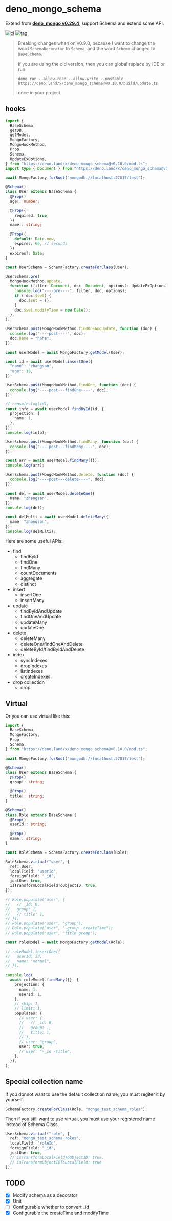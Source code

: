 # deno_mongo_schema

Extend from **[deno_mongo v0.29.4](https://deno.land/x/mongo)**, support Schema
and extend some API.

[![ci](https://github.com/jiawei397/deno_mongo_schema/actions/workflows/ci.yml/badge.svg)](https://github.com/jiawei397/deno_mongo_schema/actions/workflows/ci.yml)
[![tag](https://img.shields.io/badge/deno-v1.19.0-green.svg)](https://github.com/denoland/deno)

> Breaking changes when on v0.9.0, because I want to change the word
> `SchemaDecorator` to `Schema`, and the word `Schema` changed to `BaseSchema`.
>
> If you are using the old version, then you can global replace by IDE or run
>
> `deno run --allow-read --allow-write --unstable https://deno.land/x/deno_mongo_schema@v0.10.0/build/update.ts`
>
> once in your project.

## hooks

```ts
import {
  BaseSchema,
  getDB,
  getModel,
  MongoFactory,
  MongoHookMethod,
  Prop,
  Schema,
  UpdateExOptions,
} from "https://deno.land/x/deno_mongo_schema@v0.10.0/mod.ts";
import type { Document } from "https://deno.land/x/deno_mongo_schema@v0.10.0/mod.ts";

await MongoFactory.forRoot("mongodb://localhost:27017/test");

@Schema()
class User extends BaseSchema {
  @Prop()
  age!: number;

  @Prop({
    required: true,
  })
  name!: string;

  @Prop({
    default: Date.now,
    expires: 60, // seconds
  })
  expires?: Date;
}

const UserSchema = SchemaFactory.createForClass(User);

UserSchema.pre(
  MongoHookMethod.update,
  function (filter: Document, doc: Document, options?: UpdateExOptions) {
    console.log("----pre----", filter, doc, options);
    if (!doc.$set) {
      doc.$set = {};
    }
    doc.$set.modifyTime = new Date();
  },
);

UserSchema.post(MongoHookMethod.findOneAndUpdate, function (doc) {
  console.log("----post----", doc);
  doc.name = "haha";
});

const userModel = await MongoFactory.getModel(User);

const id = await userModel.insertOne({
  "name": "zhangsan",
  "age": 18,
});

UserSchema.post(MongoHookMethod.findOne, function (doc) {
  console.log("----post---findOne----", doc);
});

// console.log(id);
const info = await userModel.findById(id, {
  projection: {
    name: 1,
  },
});
console.log(info);

UserSchema.post(MongoHookMethod.findMany, function (doc) {
  console.log("----post---findMany----", doc);
});

const arr = await userModel.findMany({});
console.log(arr);

UserSchema.post(MongoHookMethod.delete, function (doc) {
  console.log("----post---delete----", doc);
});

const del = await userModel.deleteOne({
  name: "zhangsan",
});
console.log(del);

const delMulti = await userModel.deleteMany({
  name: "zhangsan",
});
console.log(delMulti);
```

Here are some useful APIs:

- find
  - findById
  - findOne
  - findMany
  - countDocuments
  - aggregate
  - distinct
- insert
  - insertOne
  - insertMany
- update
  - findByIdAndUpdate
  - findOneAndUpdate
  - updateMany
  - updateOne
- delete
  - deleteMany
  - deleteOne/findOneAndDelete
  - deleteById/findByIdAndDelete
- index
  - syncIndexes
  - dropIndexes
  - listIndexes
  - createIndexes
- drop collection
  - drop

## Virtual

Or you can use virtual like this:

```ts
import {
  BaseSchema,
  MongoFactory,
  Prop,
  Schema,
} from "https://deno.land/x/deno_mongo_schema@v0.10.0/mod.ts";

await MongoFactory.forRoot("mongodb://localhost:27017/test");

@Schema()
class User extends BaseSchema {
  @Prop()
  group!: string;

  @Prop()
  title!: string;
}

@Schema()
class Role extends BaseSchema {
  @Prop()
  userId!: string;

  @Prop()
  name!: string;
}

const RoleSchema = SchemaFactory.createForClass(Role);

RoleSchema.virtual("user", {
  ref: User,
  localField: "userId",
  foreignField: "_id",
  justOne: true,
  isTransformLocalFieldToObjectID: true,
});

// Role.populate("user", {
//   // _id: 0,
//   group: 1,
//   // title: 1,
// });
// Role.populate("user", "group");
// Role.populate("user", "-group -createTime");
// Role.populate("user", "title group");

const roleModel = await MongoFactory.getModel(Role);

// roleModel.insertOne({
//   userId: id,
//   name: "normal",
// });

console.log(
  await roleModel.findMany({}, {
    projection: {
      name: 1,
      userId: 1,
    },
    // skip: 1,
    // limit: 1,
    populates: {
      // user: {
      //   // _id: 0,
      //   group: 1,
      //   title: 1,
      // },
      // user: "group",
      user: true,
      // user: "-_id -title",
    },
  }),
);
```

## Special collection name

If you donnot want to use the default collection name, you must regiter it by
yourself.

```ts
SchemaFactory.createForClass(Role, "mongo_test_schema_roles");
```

Then if you still want to use virtual, you must use your registered name instead
of Schema Class.

```ts
UserSchema.virtual("role", {
  ref: "mongo_test_schema_roles",
  localField: "roleId",
  foreignField: "_id",
  justOne: true,
  // isTransformLocalFieldToObjectID: true,
  // isTransformObjectIDToLocalField: true
});
```

## TODO

- [x] Modify schema as a decorator
- [x] Unit
- [ ] Configurable whether to convert _id
- [x] Configurable the createTime and modifyTime
